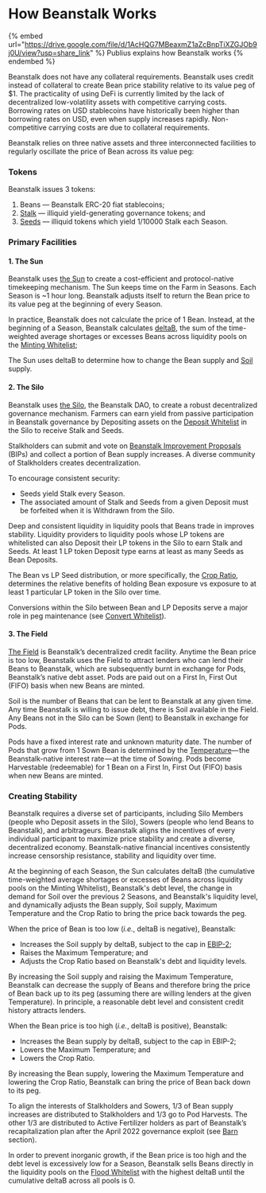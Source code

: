 # How Beanstalk Works

{% embed url="https://drive.google.com/file/d/1AcHQG7MBeaxmZ1aZcBnpTiXZGJOb9j0U/view?usp=share_link" %}
Publius explains how Beanstalk works
{% endembed %}

Beanstalk does not have any collateral requirements. Beanstalk uses credit instead of collateral to create Bean price stability relative to its value peg of $1. The practicality of using DeFi is currently limited by the lack of decentralized low-volatility assets with competitive carrying costs. Borrowing rates on USD stablecoins have historically been higher than borrowing rates on USD, even when supply increases rapidly. Non-competitive carrying costs are due to collateral requirements.

Beanstalk relies on three native assets and three interconnected facilities to regularly oscillate the price of Bean across its value peg:

### **Tokens**

Beanstalk issues 3 tokens:

1. Beans — Beanstalk ERC-20 fiat stablecoins;
2. [Stalk](../farm/silo/#the-stalk-system) — illiquid yield-generating governance tokens; and
3. [Seeds](../farm/silo/#the-stalk-system) — illiquid tokens which yield 1/10000 Stalk each Season.

### **Primary Facilities**

#### **1. The Sun** <a href="#the-sun" id="the-sun"></a>

Beanstalk uses [the Sun](../farm/sun.md) to create a cost-efficient and protocol-native timekeeping mechanism. The Sun keeps time on the Farm in Seasons. Each Season is \~1 hour long. Beanstalk adjusts itself to return the Bean price to its value peg at the beginning of every Season.

In practice, Beanstalk does not calculate the price of 1 Bean. Instead, at the beginning of a Season, Beanstalk calculates [deltaB](../protocol/glossary.md#deltab), the sum of the time-weighted average shortages or excesses Beans across liquidity pools on the [Minting Whitelist](../farm/sun.md#minting-whitelist);

The Sun uses deltaB to determine how to change the Bean supply and [Soil](../farm/field.md#soil) supply.

#### **2. The Silo** <a href="#the-silo" id="the-silo"></a>

Beanstalk uses [the Silo](../farm/silo/), the Beanstalk DAO, to create a robust decentralized governance mechanism. Farmers can earn yield from passive participation in Beanstalk governance by Depositing assets on the [Deposit Whitelist](../farm/silo/#deposit-whitelist) in the Silo to receive Stalk and Seeds.

Stalkholders can submit and vote on [Beanstalk Improvement Proposals](broken-reference/) (BIPs) and collect a portion of Bean supply increases. A diverse community of Stalkholders creates decentralization.

To encourage consistent security:

* Seeds yield Stalk every Season.
* The associated amount of Stalk and Seeds from a given Deposit must be forfeited when it is Withdrawn from the Silo.

Deep and consistent liquidity in liquidity pools that Beans trade in improves stability. Liquidity providers to liquidity pools whose LP tokens are whitelisted can also Deposit their LP tokens in the Silo to earn Stalk and Seeds. At least 1 LP token Deposit type earns at least as many Seeds as Bean Deposits.

The Bean vs LP Seed distribution, or more specifically, the [Crop Ratio](../peg-maintenance/crop-ratio.md), determines the relative benefits of holding Bean exposure vs exposure to at least 1 particular LP token in the Silo over time.

Conversions within the Silo between Bean and LP Deposits serve a major role in peg maintenance (see [Convert Whitelist](../peg-maintenance/convert.md#convert-whitelist)).

#### **3. The Field** <a href="#the-field" id="the-field"></a>

[The Field](../farm/field.md) is Beanstalk’s decentralized credit facility. Anytime the Bean price is too low, Beanstalk uses the Field to attract lenders who can lend their Beans to Beanstalk, which are subsequently burnt in exchange for Pods, Beanstalk’s native debt asset. Pods are paid out on a First In, First Out (FIFO) basis when new Beans are minted.

Soil is the number of Beans that can be lent to Beanstalk at any given time. Any time Beanstalk is willing to issue debt, there is Soil available in the Field. Any Beans not in the Silo can be Sown (lent) to Beanstalk in exchange for Pods.

Pods have a fixed interest rate and unknown maturity date. The number of Pods that grow from 1 Sown Bean is determined by the [Temperature](../peg-maintenance/temperature.md)— the Beanstalk-native interest rate — at the time of Sowing. Pods become Harvestable (redeemable) for 1 Bean on a First In, First Out (FIFO) basis when new Beans are minted.

### **Creating Stability**

Beanstalk requires a diverse set of participants, including Silo Members (people who Deposit assets in the Silo), Sowers (people who lend Beans to Beanstalk), and arbitrageurs. Beanstalk aligns the incentives of every individual participant to maximize price stability and create a diverse, decentralized economy. Beanstalk-native financial incentives consistently increase censorship resistance, stability and liquidity over time.

At the beginning of each Season, the Sun calculates deltaB (the cumulative time-weighted average shortages or excesses of Beans across liquidity pools on the Minting Whitelist), Beanstalk's debt level, the change in demand for Soil over the previous 2 Seasons, and Beanstalk's liquidity level, and dynamically adjusts the Bean supply, Soil supply, Maximum Temperature and the Crop Ratio to bring the price back towards the peg.

When the price of Bean is too low (_i.e._, deltaB is negative), Beanstalk:

* Increases the Soil supply by deltaB, subject to the cap in [EBIP-2](https://arweave.net/3GyVJLO0YqhwJHWZeiykWYu4G6SsfcV0alP-1DfMygk);
* Raises the Maximum Temperature; and
* Adjusts the Crop Ratio based on Beanstalk's debt and liquidity levels.

By increasing the Soil supply and raising the Maximum Temperature, Beanstalk can decrease the supply of Beans and therefore bring the price of Bean back up to its peg (assuming there are willing lenders at the given Temperature). In principle, a reasonable debt level and consistent credit history attracts lenders.

When the Bean price is too high (_i.e._, deltaB is positive), Beanstalk:

* Increases the Bean supply by deltaB, subject to the cap in EBIP-2;
* Lowers the Maximum Temperature; and
* Lowers the Crop Ratio.

By increasing the Bean supply, lowering the Maximum Temperature and lowering the Crop Ratio, Beanstalk can bring the price of Bean back down to its peg.

To align the interests of Stalkholders and Sowers, 1/3 of Bean supply increases are distributed to Stalkholders and 1/3 go to Pod Harvests. The other 1/3 are distributed to Active Fertilizer holders as part of Beanstalk’s recapitalization plan after the April 2022 governance exploit (see [Barn](../farm/barn.md) section).

In order to prevent inorganic growth, if the Bean price is too high and the debt level is excessively low for a Season, Beanstalk sells Beans directly in the liquidity pools on the [Flood Whitelist](../peg-maintenance/flood.md#flood-whitelist) with the highest deltaB until the cumulative deltaB across all pools is 0.
